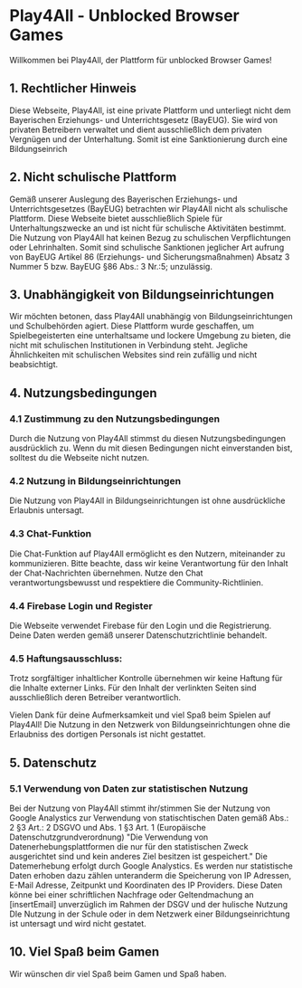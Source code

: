 # Play4All - Unblocked Browser Games

Willkommen bei Play4All, der Plattform für unblocked Browser Games!

## 1. Rechtlicher Hinweis

Diese Webseite, Play4All, ist eine private Plattform und unterliegt nicht dem Bayerischen Erziehungs- und Unterrichtsgesetz (BayEUG). Sie wird von privaten Betreibern verwaltet und dient ausschließlich dem privaten Vergnügen und der Unterhaltung. Somit ist eine Sanktionierung durch eine Bildungseinrich

## 2. Nicht schulische Plattform

Gemäß unserer Auslegung des Bayerischen Erziehungs- und Unterrichtsgesetzes (BayEUG) betrachten wir Play4All nicht als schulische Plattform. Diese Webseite bietet ausschließlich Spiele für Unterhaltungszwecke an und ist nicht für schulische Aktivitäten bestimmt. Die Nutzung von Play4All hat keinen Bezug zu schulischen Verpflichtungen oder Lehrinhalten. Somit sind schulische Sanktionen jeglicher Art aufrung von BayEUG Artikel 86 (Erziehungs- und Sicherungsmaßnahmen) Absatz 3 Nummer 5 bzw. BayEUG §86 Abs.: 3 Nr.:5; unzulässig. 

## 3. Unabhängigkeit von Bildungseinrichtungen

Wir möchten betonen, dass Play4All unabhängig von Bildungseinrichtungen und Schulbehörden agiert. Diese Plattform wurde geschaffen, um Spielbegeisterten eine unterhaltsame und lockere Umgebung zu bieten, die nicht mit schulischen Institutionen in Verbindung steht. Jegliche Ähnlichkeiten mit schulischen Websites sind rein zufällig und nicht beabsichtigt.
## 4. Nutzungsbedingungen
### 4.1 Zustimmung zu den Nutzungsbedingungen

Durch die Nutzung von Play4All stimmst du diesen Nutzungsbedingungen ausdrücklich zu. Wenn du mit diesen Bedingungen nicht einverstanden bist, solltest du die Webseite nicht nutzen.

### 4.2 Nutzung in Bildungseinrichtungen

Die Nutzung von Play4All in Bildungseinrichtungen ist ohne ausdrückliche Erlaubnis untersagt.
### 4.3 Chat-Funktion

Die Chat-Funktion auf Play4All ermöglicht es den Nutzern, miteinander zu kommunizieren. Bitte beachte, dass wir keine Verantwortung für den Inhalt der Chat-Nachrichten übernehmen. Nutze den Chat verantwortungsbewusst und respektiere die Community-Richtlinien.

### 4.4 Firebase Login und Register

Die Webseite verwendet Firebase für den Login und die Registrierung. Deine Daten werden gemäß unserer Datenschutzrichtlinie behandelt.



### 4.5 Haftungsausschluss:
Trotz sorgfältiger inhaltlicher Kontrolle übernehmen wir keine Haftung für die Inhalte externer Links. Für den Inhalt der verlinkten Seiten sind ausschließlich deren Betreiber verantwortlich.

Vielen Dank für deine Aufmerksamkeit und viel Spaß beim Spielen auf Play4All!
Die Nutzung in den Netzwerk von Bildungseinrichtungen ohne die Erlaubniss des dortigen Personals ist nicht gestattet. 
## 5. Datenschutz
### 5.1 Verwendung von Daten zur statistischen Nutzung
Bei der Nutzung von Play4All stimmt ihr/stimmen Sie der Nutzung von Google Analystics zur Verwendung von statischtischen Daten gemäß Abs.: 2 §3 Art.: 2 DSGVO und Abs. 1 §3 Art. 1 (Europäische Datenschutzgrundverordnung) "Die Verwendung von Datenerhebungsplattformen die nur für den statistischen Zweck ausgerichtet sind und kein anderes Ziel besitzen ist gespeichert." Die Datemerhebung erfolgt durch Google Analystics. Es werden nur statistische Daten erhoben dazu zählen unteranderm die Speicherung von IP Adressen, E-Mail Adresse, Zeitpunkt und Koordinaten des IP Providers. Diese Daten könne bei einer schriftlichen Nachfrage oder Geltendmachung an [insertEmail] unverzüglich im Rahmen der DSGV und der hulische Nutzung
DIe Nutzung in der Schule oder in dem Netzwerk einer Bildungseinrichtung ist untersagt und wird nicht gestatet.

## 10. Viel Spaß beim Gamen
Wir wünschen dir viel Spaß beim Gamen und Spaß haben. 

